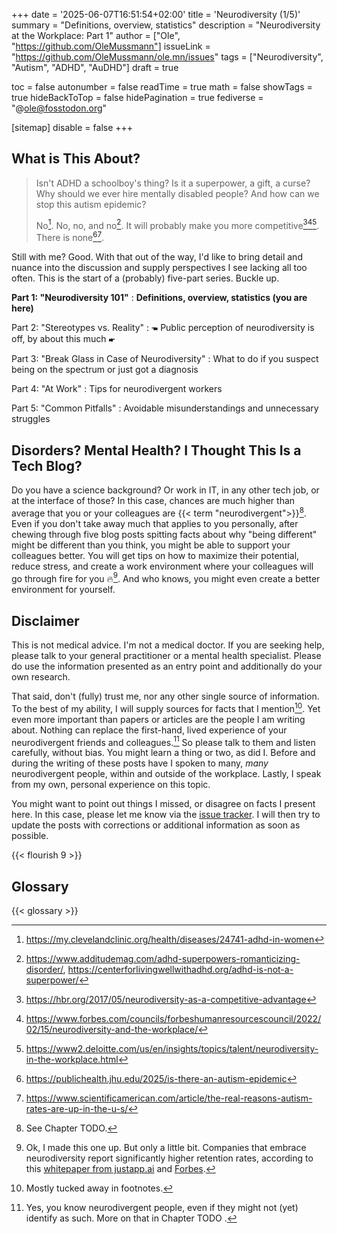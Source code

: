+++
date = '2025-06-07T16:51:54+02:00'
title = 'Neurodiversity (1/5)'
summary = "Definitions, overview, statistics"
description = "Neurodiversity at the Workplace: Part 1"
author = ["Ole", "https://github.com/OleMussmann"]
issueLink = "https://github.com/OleMussmann/ole.mn/issues"
tags = ["Neurodiversity", "Autism", "ADHD", "AuDHD"]
draft = true

toc = false
autonumber = false
readTime = true
math = false
showTags = true
hideBackToTop = false
hidePagination = true
fediverse = "@ole@fosstodon.org"

[sitemap]
disable = false
+++

<!-- Part 1: "Neurodiversity at the Workplace": Definitions, overview, statistics -->

## What is This About?
> Isn't ADHD a schoolboy's thing? Is it a superpower, a gift, a curse? Why should we ever hire mentally disabled people? And how can we stop this autism epidemic?
>
> No[^adhd_women]. No, no, and no[^superpower]. It will probably make you more competitive[^competitive_1][^competitive_2][^competitive_3]. There is none[^epidemic_1][^epidemic_2].

[^adhd_women]: https://my.clevelandclinic.org/health/diseases/24741-adhd-in-women
[^superpower]: https://www.additudemag.com/adhd-superpowers-romanticizing-disorder/, https://centerforlivingwellwithadhd.org/adhd-is-not-a-superpower/
[^competitive_1]: https://hbr.org/2017/05/neurodiversity-as-a-competitive-advantage
[^competitive_2]: https://www.forbes.com/councils/forbeshumanresourcescouncil/2022/02/15/neurodiversity-and-the-workplace/
[^competitive_3]: https://www2.deloitte.com/us/en/insights/topics/talent/neurodiversity-in-the-workplace.html
[^epidemic_1]: https://publichealth.jhu.edu/2025/is-there-an-autism-epidemic
[^epidemic_2]: https://www.scientificamerican.com/article/the-real-reasons-autism-rates-are-up-in-the-u-s/

Still with me? Good. With that out of the way, I'd like to bring detail and nuance into the discussion and supply perspectives I see lacking all too often. This is the start of a (probably) five-part series. Buckle up.

**Part 1: "Neurodiversity 101"**
: **Definitions, overview, statistics (you are here)**

Part 2: "Stereotypes vs. Reality"
: 🖜 Public perception of neurodiversity is off, by about this much 🖝

Part 3: "Break Glass in Case of Neurodiversity"
: What to do if you suspect being on the spectrum or just got a diagnosis

Part 4: "At Work"
: Tips for neurodivergent workers

Part 5: "Common Pitfalls"
: Avoidable misunderstandings and unnecessary struggles

## Disorders? Mental Health? I Thought This Is a Tech Blog?
Do you have a science background? Or work in IT, in any other tech job, or at the interface of those? In this case, chances are much higher than average that you or your colleagues are {{< term "neurodivergent">}}[^chances]. Even if you don't take away much that applies to you personally, after chewing through five blog posts spitting facts about why "being different" might be different than you think, you might be able to support your colleagues better. You will get tips on how to maximize their potential, reduce stress, and create a work environment where your colleagues will go through fire for you 🔥[^fire]. And who knows, you might even create a better environment for yourself.

[^chances]: See Chapter TODO.
[^fire]: Ok, I made this one up. But only a little bit. Companies that embrace neurodiversity report significantly higher retention rates, according to this [whitepaper from justapp.ai](https://justapply.app/wp-content/uploads/2024/10/Justappl-whitepaper-Neurodiversity-in-the-Workplace-A-Quantitative-Analysis-of-Performance_-Innovation_-and-Retention_V3.pdf) and [Forbes](https://www.forbes.com/councils/forbeshumanresourcescouncil/2023/11/08/unlocking-hidden-talent-the-power-of-neurodiversity-in-modern-organizations/).


## Disclaimer
This is not medical advice. I'm not a medical doctor. If you are seeking help, please talk to your general practitioner or a mental health specialist. Please do use the information presented as an entry point and additionally do your own research.

That said, don't (fully) trust me, nor any other single source of information. To the best of my ability, I will supply sources for facts that I mention[^sources]. Yet even more important than papers or articles are the people I am writing about. Nothing can replace the first-hand, lived experience of your neurodivergent friends and colleagues.[^know] So please talk to them and listen carefully, without bias. You might learn a thing or two, as did I. Before and during the writing of these posts have I spoken to many, _many_ neurodivergent people, within and outside of the workplace. Lastly, I speak from my own, personal experience on this topic.

[^sources]: Mostly tucked away in footnotes.
[^know]: Yes, you know neurodivergent people, even if they might not (yet) identify as such. More on that in Chapter TODO .

You might want to point out things I missed, or disagree on facts I present here. In this case, please let me know via the [issue tracker](https://github.com/OleMussmann/ole.mn/issues/new?title=[2025-06-neurodiversity-1]%20YOUR%20FEEDBACK). I will then try to update the posts with corrections or additional information as soon as possible.

{{< flourish 9 >}}

## Glossary
{{< glossary >}}
